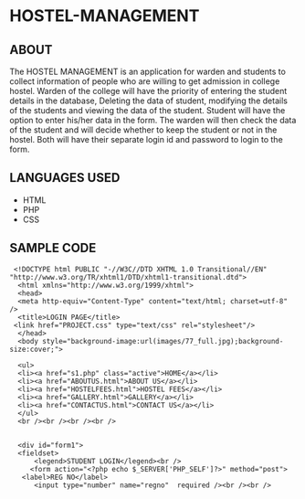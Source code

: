# **HOSTEL-MANAGEMENT**

## ABOUT ##
The HOSTEL MANAGEMENT is an application for warden and students to collect information of people who are willing to get admission in college hostel. 
Warden of the college will have the priority of entering the student details in the database, Deleting the data of student, modifying the details of the students and viewing the data of the student. 
Student will have the option to enter his/her data in the form. 
The warden will then check the data of the student and will decide whether to keep the student or not in the hostel. 
Both will have their separate login id and password to login to the form.

## LANGUAGES USED
* HTML
* PHP
* CSS

## SAMPLE CODE
``` 
 <!DOCTYPE html PUBLIC "-//W3C//DTD XHTML 1.0 Transitional//EN" "http://www.w3.org/TR/xhtml1/DTD/xhtml1-transitional.dtd">
  <html xmlns="http://www.w3.org/1999/xhtml">
  <head>
  <meta http-equiv="Content-Type" content="text/html; charset=utf-8" />
  <title>LOGIN PAGE</title>
 <link href="PROJECT.css" type="text/css" rel="stylesheet"/>
  </head>
  <body style="background-image:url(images/77_full.jpg);background-size:cover;">

  <ul>
  <li><a href="s1.php" class="active">HOME</a></li>
  <li><a href="ABOUTUS.html">ABOUT US</a></li>
  <li><a href="HOSTELFEES.html">HOSTEL FEES</a></li>
  <li><a href="GALLERY.html">GALLERY</a></li>
  <li><a href="CONTACTUS.html">CONTACT US</a></li>
  </ul>
  <br /><br /><br /><br />
  
  
  <div id="form1">
  <fieldset>
      <legend>STUDENT LOGIN</legend><br />
     <form action="<?php echo $_SERVER['PHP_SELF']?>" method="post">
   <label>REG NO</label>
      <input type="number" name="regno"  required /><br /><br />
```
